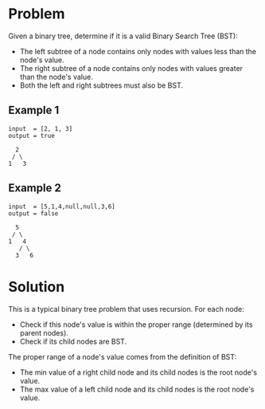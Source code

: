 # Problem

Given a binary tree, determine if it is a valid Binary Search Tree (BST):

- The left subtree of a node contains only nodes with values less than the node's value.
- The right subtree of a node contains only nodes with values greater than the node's value.
- Both the left and right subtrees must also be BST.

## Example 1

```
input  = [2, 1, 3]
output = true

  2
 / \
1   3
```

## Example 2

```
input  = [5,1,4,null,null,3,6]
output = false

  5
 / \
1   4
   / \
  3   6
```

# Solution

This is a typical binary tree problem that uses recursion. For each node:

- Check if this node's value is within the proper range (determined by its parent nodes).
- Check if its child nodes are BST.

The proper range of a node's value comes from the definition of BST:

- The min value of a right child node and its child nodes is the root node's value.
- The max value of a left child node and its child nodes is the root node's value.
